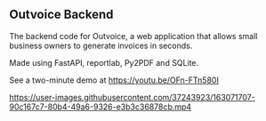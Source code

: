 <h2>Outvoice Backend</h2>

The backend code for Outvoice, a web application that allows small business owners to generate invoices in seconds.

Made using FastAPI, reportlab, Py2PDF and SQLite.

See a two-minute demo at https://youtu.be/OFn-FTn580I

https://user-images.githubusercontent.com/37243923/163071707-90c167c7-80b4-49a6-9326-e3b3c36878cb.mp4
